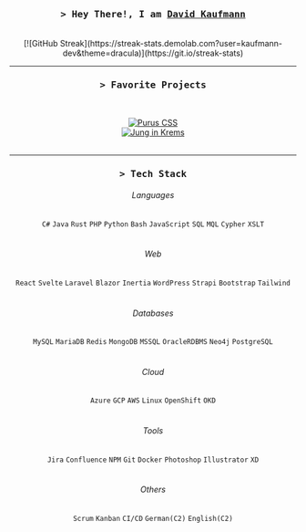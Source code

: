 
<div align="center">
    <div style="position: relative;">
        <img align="left" src="https://user-images.githubusercontent.com/65187002/144930161-2f783401-8d27-4fdf-a2f7-cc0ba32f1f1f.gif" width="21%" style="display:inline; position: absolute; left: 0;">
        <img align="right" src="https://user-images.githubusercontent.com/65187002/144930161-2f783401-8d27-4fdf-a2f7-cc0ba32f1f1f.gif" width="21%" style="display:inline; position: absolute; right: 0;">
    </div>
    <h3 align="center">
        <samp>&gt; Hey There!, I am
            <b><a target="_blank" href="https://david.kaufmann.dev/">David Kaufmann</a></b>
        </samp>
    </h3>
    <br>
    [![GitHub Streak](https://streak-stats.demolab.com?user=kaufmann-dev&theme=dracula)](https://git.io/streak-stats)


<br>
<!--<img src="https://i.imgur.com/dBaSKWF.gif" height="20" width="100%">-->
<hr>

<h3 align="center">
        <samp>&gt; Favorite Projects
        </samp>
</h3>
<br>

[![Purus CSS](https://github-readme-stats.vercel.app/api/pin/?username=kaufmann-dev&repo=PurusCss&theme=dracula)](https://github.com/kaufmann-dev/PurusCss)<br>
[![Jung in Krems](https://github-readme-stats.vercel.app/api/pin/?username=kaufmann-dev&repo=JungInKrems&theme=dracula)](https://github.com/kaufmann-dev/JungInKrems)
<br><br>

<!--<img src="https://i.imgur.com/dBaSKWF.gif" height="20" width="100%">-->
<hr>
<h3 align="center">
        <samp>&gt; Tech Stack
        </samp>
</h3>

  
###### Languages
`C#` `Java` `Rust` `PHP` `Python` `Bash` `JavaScript` `SQL` `MQL` `Cypher` `XSLT`<br><br>

###### Web
`React` `Svelte` `Laravel` `Blazor` `Inertia` `WordPress` `Strapi` `Bootstrap` `Tailwind`<br><br>

###### Databases
`MySQL` `MariaDB` `Redis` `MongoDB` `MSSQL` `OracleRDBMS` `Neo4j` `PostgreSQL`<br><br>

###### Cloud
`Azure` `GCP` `AWS` `Linux` `OpenShift` `OKD`<br><br>

###### Tools
`Jira` `Confluence` `NPM` `Git` `Docker` `Photoshop` `Illustrator` `XD`<br><br>

###### Others
`Scrum` `Kanban` `CI/CD` `German(C2)` `English(C2)`<br><br>

<!--<img src="https://i.imgur.com/dBaSKWF.gif" height="20" width="100%">
<hr>-->
</div>
